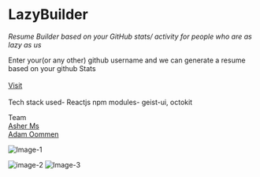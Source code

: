 # LazyBuilder
_Resume Builder based on your GitHub stats/ activity for people who are as lazy as us_
<br/>

Enter your(or any other) github username and we can generate a resume based on your github Stats<br/><br/><a href="https://hacknight-github.vercel.app/">Visit</a>
<br/> <br/>
Tech stack used- Reactjs
npm modules- geist-ui, octokit

Team <br/>
[Asher Ms](https://github.com/Asher-MS) <br/>
[Adam Oommen](https://github.com/weberstills)

![Image-1](https://pic-hoster.net/images/2021/09/04/Screenshot-17.png)

![image-2](https://pic-hoster.net/images/2021/09/04/Screenshot-18.png)
![Image-3](https://pic-hoster.net/images/2021/09/04/Screenshot-19.png)

